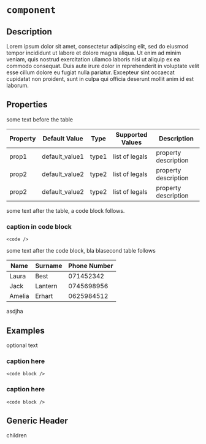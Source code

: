 # ```component``` 

## Description

Lorem ipsum dolor sit amet, consectetur adipiscing elit, sed do eiusmod tempor incididunt ut labore et dolore magna aliqua. Ut enim ad minim veniam, quis nostrud exercitation ullamco laboris nisi ut aliquip ex ea commodo consequat. Duis aute irure dolor in reprehenderit in voluptate velit esse cillum dolore eu fugiat nulla pariatur. Excepteur sint occaecat cupidatat non proident, sunt in culpa qui officia deserunt mollit anim id est laborum.

## Properties

some text before the table

| Property | Default Value | Type | Supported Values | Description |
| --- | --- | --- | --- | --- |
| prop1 | default_value1 | type1 | list of legals | property description |
| prop2 | default_value2 | type2 | list of legals | property description |
| prop2 | default_value2 | type2 | list of legals | property description |

some text after the table, a code block follows.

### caption in code block

```
<code />
```

some text after the code block, bla blasecond table follows

| Name | Surname | Phone Number |
| --- | --- | --- |
| Laura | Best | 071452342 |
| Jack | Lantern | 0745698956 |
| Amelia | Erhart | 0625984512 |

asdjha

## Examples

optional text

### caption here

```
<code block />
```
### caption here

```
<code block />
```
## Generic Header

children

